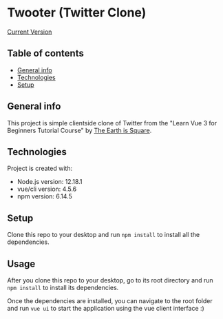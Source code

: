 Twooter (Twitter Clone)
============
[Current Version](https://img.shields.io/badge/version-1.0.0-green.svg)

## Table of contents
* [General info](#general-info)
* [Technologies](#technologies)
* [Setup](#setup)

## General info
This project is simple clientside clone of Twitter from the "Learn Vue 3 for Beginners Tutorial Course" by [The Earth is Square](https://www.youtube.com/watch?v=ZqgiuPt5QZo).
	
## Technologies
Project is created with:
* Node.js version: 12.18.1
* vue/cli version: 4.5.6
* npm version: 6.14.5
	
## Setup
Clone this repo to your desktop and run `npm install` to install all the dependencies.

## Usage
After you clone this repo to your desktop, go to its root directory and run `npm install` to install its dependencies.

Once the dependencies are installed, you can navigate to the root folder and run  `vue ui` to start the application using the vue client interface :)


